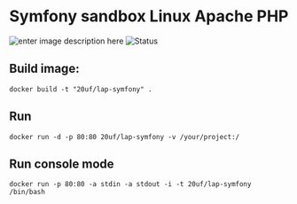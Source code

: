 Symfony sandbox Linux Apache PHP
=======

![enter image description here](https://circleci.com/gh/mcolabs/lap-symfony.svg?style=shield&circle-token=:circle-token)
![Status](https://circleci.com/gh/mcolabs/lap-symfony.svg?style=shield&circle-token=:circle-token)

Build image:
---------------

    docker build -t "20uf/lap-symfony" . 

Run
---------------

    docker run -d -p 80:80 20uf/lap-symfony -v /your/project:/

Run console mode
---------------

    docker run -p 80:80 -a stdin -a stdout -i -t 20uf/lap-symfony /bin/bash


